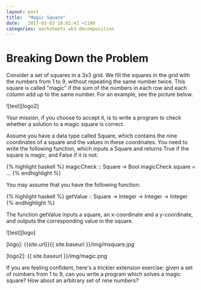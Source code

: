 ```yaml
---
layout: post
title:  "Magic Square"
date:   2017-03-03 18:01:41 +1100
categories: worksheets wk3 decomposition
---
```

# Breaking Down the Problem

Consider a set of squares in a 3x3 grid. We fill the squares in the grid with the numbers from 1 to 9, without repeating the same number twice. This square is called "magic" if the sum of the numbers in each row and each column add up to the same number. For an example, see the picture below.

![test][logo2]

Your mission, if you choose to accept it, is to write a program to check whether a solution to a magic square is correct.

Assume you have a data type called Square, which contains the nine coordinates of a square and the values in these coordinates. You need to write the following function, which inputs a Square and returns True if the square is magic, and False if it is not:

{% highlight haskell %}
magicCheck :: Square -> Bool
magicCheck square = ...
{% endhighlight %}

You may assume that you have the following function:

{% highlight haskell %}
getValue :: Square -> Integer -> Integer -> Integer
{% endhighlight %}

The function getValue inputs a square, an x-coordinate and a y-coordinate, and outputs the corresponding value in the square.


![test][logo]


[logo]: {{site.url}}{{ site.baseurl }}/img/msquare.jpg


[logo2]: {{ site.baseurl }}/img/magic.png

If you are feeling confident, here's a trickier extension exercise: given a set of numbers from 1 to 9, can you write a program which solves a magic square? How about an arbitrary set of nine numbers?
